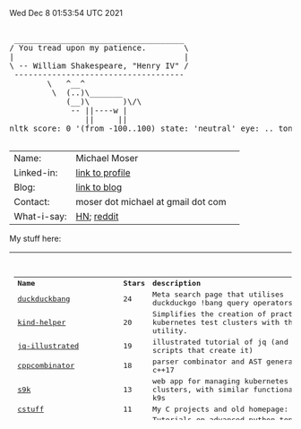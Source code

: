 Wed Dec  8 01:53:54 UTC 2021

<pre>

 ____________________________________
/ You tread upon my patience.        \
|                                    |
\ -- William Shakespeare, "Henry IV" /
 ------------------------------------
        \   ^__^
         \  (..)\_______
            (__)\       )\/\
             -- ||----w |
                ||     ||
nltk score: 0 '(from -100..100) state: 'neutral' eye: .. tongue: --

</pre>

<table width ="100%">
<tr>
    <td>
        Name:       
    </td>
    <td>
        Michael Moser
    </td>
</tr>
<tr>
    <td>
        Linked-in:  
    </td>
    <td>
        <a href="https://www.linkedin.com/in/michael-moser-32211b1/">link to profile</a>
    <td>
</tr>
<tr>
    <td>
        Blog:       
    </td>
    <td>
        <a href="https://github.com/MoserMichael/my-notes/blob/master/dev-gotchas.md">link to blog</a>
    <td>
<tr>
<tr>
    <td>
        Contact:    
    </td>
    <td>
        moser dot michael at gmail dot com
    </td>
</tr>
<tr>
    <td>
         What-i-say:   
    </td>
    <td>
        <a href="https://news.ycombinator.com/user?id=MichaelMoser123">HN<a>; <a href="https://www.reddit.com/user/michaemoser">reddit</a>
    </td>
</tr>
</table>

My stuff here:

<table width="100%" height="300">
<tr>
    <td>
        <pre>

<table><tr><th align='left'>Name</th><th align='left'>Stars</th><th align='left'>description</th></tr>
<tr><td><a href="https://github.com/MoserMichael/duckduckbang">duckduckbang</a></td><td>24</td><td>Meta search page that utilises duckduckgo !bang query operators.</td></tr>
<tr><td><a href="https://github.com/MoserMichael/kind-helper">kind-helper</a></td><td>20</td><td>Simplifies the creation of practical kubernetes test clusters with the kind utility.</td></tr>
<tr><td><a href="https://github.com/MoserMichael/jq-illustrated">jq-illustrated</a></td><td>19</td><td>illustrated tutorial of jq (and the scripts that create it)</td></tr>
<tr><td><a href="https://github.com/MoserMichael/cppcombinator">cppcombinator</a></td><td>18</td><td>parser  combinator and AST generator in c++17</td></tr>
<tr><td><a href="https://github.com/MoserMichael/s9k">s9k</a></td><td>13</td><td>web app for managing kubernetes clusters, with similar functionality as k9s</td></tr>
<tr><td><a href="https://github.com/MoserMichael/cstuff">cstuff</a></td><td>11</td><td>My C projects and old homepage:</td></tr>
<tr><td><a href="https://github.com/MoserMichael/python-obj-system">python-obj-system</a></td><td>11</td><td>Tutorials on advanced python topics, and literate programming framework to write them.</td></tr>
<tr><td><a href="https://github.com/MoserMichael/pythonimportplayground">pythonimportplayground</a></td><td>5</td><td>the readme file explains python packages, with examples.</td></tr>
<tr><td><a href="https://github.com/MoserMichael/myenv">myenv</a></td><td>4</td><td>my work environment (so i don't have to search for it ;-)</td></tr>
<tr><td><a href="https://github.com/MoserMichael/pygamewrap">pygamewrap</a></td><td>4</td><td>A small wrapper toolkit that simplifies development with the pygame library (hopefully)</td></tr>
<tr><td><a href="https://github.com/MoserMichael/pprintex">pprintex</a></td><td>2</td><td>python pretty printer, unlinke pprint it prints out all object field values.</td></tr>
<tr><td><a href="https://github.com/MoserMichael/pythoncourse">pythoncourse</a></td><td>2</td><td>my notes on teaching the python programming language.</td></tr>
<tr><td><a href="https://github.com/MoserMichael/roget-thesaurus-parser">roget-thesaurus-parser</a></td><td>2</td><td>parses Roget's thesaurus and provide API for querying related words</td></tr>
<tr><td><a href="https://github.com/MoserMichael/gitblame">gitblame</a></td><td>1</td><td>minimal vim plugin for working with git; with a focus on git blame and git grep commands</td></tr>
<tr><td><a href="https://github.com/MoserMichael/k8explain">k8explain</a></td><td>1</td><td>golang exercise: produce a table of kubernetes api resources where each row is linked to an explanation</td></tr>
<tr><td><a href="https://github.com/MoserMichael/opinionated-fortune-cow">opinionated-fortune-cow</a></td><td>1</td><td>fortune | cow pipe that runs sentiment analysis to determine the mood and expression of the cow</td></tr>
<tr><td><a href="https://github.com/MoserMichael/bloxroutehomework">bloxroutehomework</a></td><td>0</td><td>assignment for bloxroute interview</td></tr>
<tr><td><a href="https://github.com/MoserMichael/devgoodies">devgoodies</a></td><td>0</td><td>Vim plugin - useful commands for editing code.</td></tr>
<tr><td><a href="https://github.com/MoserMichael/flagged-hn">flagged-hn</a></td><td>0</td><td>crawl hn and build a page containing flagged stories only.</td></tr>
<tr><td><a href="https://github.com/MoserMichael/follow-kube-logs">follow-kube-logs</a></td><td>0</td><td>tail the log of all containers in all pods of a kubernetes deployment/replicaset/statefull set, for a limited time period. Interactive script: the user presses enter to stop logging.</td></tr>
<tr><td><a href="https://github.com/MoserMichael/githubapitools">githubapitools</a></td><td>0</td><td>tools that make use of the python github api, for fun and profit.</td></tr>
<tr><td><a href="https://github.com/MoserMichael/github_pr_comments">github_pr_comments</a></td><td>0</td><td>script that notifies if any of your PR's received  new/modified/deleted comment.</td></tr>
<tr><td><a href="https://github.com/MoserMichael/grpc-spring-boot-starter-utils">grpc-spring-boot-starter-utils</a></td><td>0</td><td>grpc ServerInterceptor for logging of grpc request/response with exception handling, used with grpc-spring-boot-starter</td></tr>
<tr><td><a href="https://github.com/MoserMichael/kwchecker">kwchecker</a></td><td>0</td><td>Declarative verifier and sanitizer for python kwargs parameters.</td></tr>
<tr><td><a href="https://github.com/MoserMichael/ls-annotations">ls-annotations</a></td><td>0</td><td>Show all declarations with java annotations by decompiling byte code.</td></tr>
<tr><td><a href="https://github.com/MoserMichael/microsofthomework">microsofthomework</a></td><td>0</td><td>Homework assignment at a Microsoft job interview</td></tr>
<tr><td><a href="https://github.com/MoserMichael/MoserMichael">MoserMichael</a></td><td>0</td><td>some blurb about the owner and his stuff. generated by script.</td></tr>
<tr><td><a href="https://github.com/MoserMichael/my-notes">my-notes</a></td><td>0</td><td>Keeping notes while learning stuff (so they don't get lost) These notes are best viewed in vim - meaning in a fixed font with text wrapping)</td></tr>
<tr><td><a href="https://github.com/MoserMichael/printb">printb</a></td><td>0</td><td>Adds bidi aware 'print' and 'input' functions.</td></tr>
<tr><td><a href="https://github.com/MoserMichael/scriptrunner-operator">scriptrunner-operator</a></td><td>0</td><td>k8s operator that runs python scripts.</td></tr>
<tr><td><a href="https://github.com/MoserMichael/subb">subb</a></td><td>0</td><td>a wrapper module for python subprocess</td></tr>
<tr><td><a href="https://github.com/MoserMichael/vimcrypt">vimcrypt</a></td><td>0</td><td>my vim plugin for encrypting/decryting text files with openssl</td></tr>
<tr><td><a href="https://github.com/MoserMichael/vimcrypt2">vimcrypt2</a></td><td>0</td><td>vim plugin to encrypt files with openssl</td></tr>
<tr><td><a href="https://github.com/MoserMichael/visual-python-strace">visual-python-strace</a></td><td>0</td><td>show a very long stack trace with variable values.</td></tr>
<tr><td><a href="https://github.com/MoserMichael/zipit">zipit</a></td><td>0</td><td>c++ library for the equivalent of python/haskell zip function</td></tr>
<tr><th>Total stars:</th><th colspan='2' align='left'> 138 </th></tr>
</table>
<br>

Traffic report

repo: python-obj-system views: total: 846 unique:  194
Views:
&nbsp;&nbsp;&nbsp;&nbsp; 2021-11-28 00:00:00 total: 66 unique: 2
&nbsp;&nbsp;&nbsp;&nbsp; 2021-11-29 00:00:00 total: 2 unique: 2
&nbsp;&nbsp;&nbsp;&nbsp; 2021-11-30 00:00:00 total: 10 unique: 1
&nbsp;&nbsp;&nbsp;&nbsp; 2021-12-01 00:00:00 total: 1 unique: 1
&nbsp;&nbsp;&nbsp;&nbsp; 2021-12-02 00:00:00 total: 71 unique: 2
&nbsp;&nbsp;&nbsp;&nbsp; 2021-12-03 00:00:00 total: 30 unique: 3
&nbsp;&nbsp;&nbsp;&nbsp; 2021-12-04 00:00:00 total: 103 unique: 2
&nbsp;&nbsp;&nbsp;&nbsp; 2021-12-05 00:00:00 total: 43 unique: 2
&nbsp;&nbsp;&nbsp;&nbsp; 2021-12-06 00:00:00 total: 85 unique: 7
&nbsp;&nbsp;&nbsp;&nbsp; 2021-12-07 00:00:00 total: 435 unique: 189
&nbsp;&nbsp;&nbsp;&nbsp;Referrers:
&nbsp;&nbsp;&nbsp;&nbsp;&nbsp;&nbsp;&nbsp;&nbsp;Count: 319 Unique: 2 Url: github.com
&nbsp;&nbsp;&nbsp;&nbsp;&nbsp;&nbsp;&nbsp;&nbsp;Count: 3 Unique: 2 Url: gist.github.com
&nbsp;&nbsp;&nbsp;&nbsp;&nbsp;&nbsp;&nbsp;&nbsp;Count: 2 Unique: 2 Url: Bing
&nbsp;&nbsp;&nbsp;&nbsp;&nbsp;&nbsp;&nbsp;&nbsp;Count: 2 Unique: 2 Url: reddit.com
&nbsp;&nbsp;&nbsp;&nbsp;&nbsp;&nbsp;&nbsp;&nbsp;Count: 2 Unique: 1 Url: linkedin.com

repo: duckduckbang views: total: 78 unique:  13
Views:
&nbsp;&nbsp;&nbsp;&nbsp; 2021-11-24 00:00:00 total: 1 unique: 1
&nbsp;&nbsp;&nbsp;&nbsp; 2021-11-27 00:00:00 total: 1 unique: 1
&nbsp;&nbsp;&nbsp;&nbsp; 2021-12-01 00:00:00 total: 7 unique: 5
&nbsp;&nbsp;&nbsp;&nbsp; 2021-12-02 00:00:00 total: 7 unique: 5
&nbsp;&nbsp;&nbsp;&nbsp; 2021-12-03 00:00:00 total: 3 unique: 1
&nbsp;&nbsp;&nbsp;&nbsp; 2021-12-04 00:00:00 total: 3 unique: 1
&nbsp;&nbsp;&nbsp;&nbsp; 2021-12-05 00:00:00 total: 2 unique: 1
&nbsp;&nbsp;&nbsp;&nbsp; 2021-12-07 00:00:00 total: 54 unique: 3
&nbsp;&nbsp;&nbsp;&nbsp;Referrers:
&nbsp;&nbsp;&nbsp;&nbsp;&nbsp;&nbsp;&nbsp;&nbsp;Count: 8 Unique: 4 Url: github.com
&nbsp;&nbsp;&nbsp;&nbsp;&nbsp;&nbsp;&nbsp;&nbsp;Count: 5 Unique: 5 Url: news.ycombinator.com
&nbsp;&nbsp;&nbsp;&nbsp;&nbsp;&nbsp;&nbsp;&nbsp;Count: 1 Unique: 1 Url: DuckDuckGo

repo: MoserMichael views: total: 71 unique:  3
Views:
&nbsp;&nbsp;&nbsp;&nbsp; 2021-12-07 00:00:00 total: 71 unique: 3

repo: my-notes views: total: 53 unique:  4
Views:
&nbsp;&nbsp;&nbsp;&nbsp; 2021-11-24 00:00:00 total: 3 unique: 1
&nbsp;&nbsp;&nbsp;&nbsp; 2021-11-25 00:00:00 total: 22 unique: 2
&nbsp;&nbsp;&nbsp;&nbsp; 2021-11-26 00:00:00 total: 6 unique: 1
&nbsp;&nbsp;&nbsp;&nbsp; 2021-11-27 00:00:00 total: 1 unique: 1
&nbsp;&nbsp;&nbsp;&nbsp; 2021-11-28 00:00:00 total: 7 unique: 2
&nbsp;&nbsp;&nbsp;&nbsp; 2021-12-04 00:00:00 total: 4 unique: 1
&nbsp;&nbsp;&nbsp;&nbsp; 2021-12-07 00:00:00 total: 10 unique: 4
&nbsp;&nbsp;&nbsp;&nbsp;Referrers:
&nbsp;&nbsp;&nbsp;&nbsp;&nbsp;&nbsp;&nbsp;&nbsp;Count: 35 Unique: 2 Url: github.com

repo: devgoodies views: total: 44 unique:  19
Views:
&nbsp;&nbsp;&nbsp;&nbsp; 2021-11-26 00:00:00 total: 14 unique: 4
&nbsp;&nbsp;&nbsp;&nbsp; 2021-11-27 00:00:00 total: 7 unique: 3
&nbsp;&nbsp;&nbsp;&nbsp; 2021-11-28 00:00:00 total: 1 unique: 1
&nbsp;&nbsp;&nbsp;&nbsp; 2021-11-29 00:00:00 total: 11 unique: 3
&nbsp;&nbsp;&nbsp;&nbsp; 2021-11-30 00:00:00 total: 1 unique: 1
&nbsp;&nbsp;&nbsp;&nbsp; 2021-12-02 00:00:00 total: 2 unique: 2
&nbsp;&nbsp;&nbsp;&nbsp; 2021-12-03 00:00:00 total: 2 unique: 2
&nbsp;&nbsp;&nbsp;&nbsp; 2021-12-04 00:00:00 total: 1 unique: 1
&nbsp;&nbsp;&nbsp;&nbsp; 2021-12-06 00:00:00 total: 2 unique: 1
&nbsp;&nbsp;&nbsp;&nbsp; 2021-12-07 00:00:00 total: 3 unique: 2
&nbsp;&nbsp;&nbsp;&nbsp;Referrers:
&nbsp;&nbsp;&nbsp;&nbsp;&nbsp;&nbsp;&nbsp;&nbsp;Count: 26 Unique: 14 Url: vim.org
&nbsp;&nbsp;&nbsp;&nbsp;&nbsp;&nbsp;&nbsp;&nbsp;Count: 1 Unique: 1 Url: github.com

repo: pythonimportplayground views: total: 34 unique:  20
Views:
&nbsp;&nbsp;&nbsp;&nbsp; 2021-11-25 00:00:00 total: 2 unique: 2
&nbsp;&nbsp;&nbsp;&nbsp; 2021-11-26 00:00:00 total: 1 unique: 1
&nbsp;&nbsp;&nbsp;&nbsp; 2021-11-28 00:00:00 total: 1 unique: 1
&nbsp;&nbsp;&nbsp;&nbsp; 2021-11-29 00:00:00 total: 2 unique: 2
&nbsp;&nbsp;&nbsp;&nbsp; 2021-12-02 00:00:00 total: 3 unique: 1
&nbsp;&nbsp;&nbsp;&nbsp; 2021-12-04 00:00:00 total: 1 unique: 1
&nbsp;&nbsp;&nbsp;&nbsp; 2021-12-06 00:00:00 total: 1 unique: 1
&nbsp;&nbsp;&nbsp;&nbsp; 2021-12-07 00:00:00 total: 23 unique: 16
&nbsp;&nbsp;&nbsp;&nbsp;Referrers:
&nbsp;&nbsp;&nbsp;&nbsp;&nbsp;&nbsp;&nbsp;&nbsp;Count: 10 Unique: 3 Url: github.com
&nbsp;&nbsp;&nbsp;&nbsp;&nbsp;&nbsp;&nbsp;&nbsp;Count: 1 Unique: 1 Url: reddit.com

repo: s9k views: total: 22 unique:  13
Views:
&nbsp;&nbsp;&nbsp;&nbsp; 2021-11-25 00:00:00 total: 1 unique: 1
&nbsp;&nbsp;&nbsp;&nbsp; 2021-11-26 00:00:00 total: 1 unique: 1
&nbsp;&nbsp;&nbsp;&nbsp; 2021-11-29 00:00:00 total: 2 unique: 1
&nbsp;&nbsp;&nbsp;&nbsp; 2021-11-30 00:00:00 total: 1 unique: 1
&nbsp;&nbsp;&nbsp;&nbsp; 2021-12-04 00:00:00 total: 7 unique: 3
&nbsp;&nbsp;&nbsp;&nbsp; 2021-12-05 00:00:00 total: 8 unique: 4
&nbsp;&nbsp;&nbsp;&nbsp; 2021-12-06 00:00:00 total: 1 unique: 1
&nbsp;&nbsp;&nbsp;&nbsp; 2021-12-07 00:00:00 total: 1 unique: 1
&nbsp;&nbsp;&nbsp;&nbsp;Referrers:
&nbsp;&nbsp;&nbsp;&nbsp;&nbsp;&nbsp;&nbsp;&nbsp;Count: 10 Unique: 6 Url: github.com
&nbsp;&nbsp;&nbsp;&nbsp;&nbsp;&nbsp;&nbsp;&nbsp;Count: 4 Unique: 2 Url: news.ycombinator.com
&nbsp;&nbsp;&nbsp;&nbsp;&nbsp;&nbsp;&nbsp;&nbsp;Count: 1 Unique: 1 Url: Google

repo: cppcombinator views: total: 13 unique:  7
Views:
&nbsp;&nbsp;&nbsp;&nbsp; 2021-11-25 00:00:00 total: 1 unique: 1
&nbsp;&nbsp;&nbsp;&nbsp; 2021-11-26 00:00:00 total: 1 unique: 1
&nbsp;&nbsp;&nbsp;&nbsp; 2021-11-29 00:00:00 total: 1 unique: 1
&nbsp;&nbsp;&nbsp;&nbsp; 2021-12-01 00:00:00 total: 1 unique: 1
&nbsp;&nbsp;&nbsp;&nbsp; 2021-12-02 00:00:00 total: 2 unique: 1
&nbsp;&nbsp;&nbsp;&nbsp; 2021-12-03 00:00:00 total: 1 unique: 1
&nbsp;&nbsp;&nbsp;&nbsp; 2021-12-04 00:00:00 total: 4 unique: 1
&nbsp;&nbsp;&nbsp;&nbsp; 2021-12-06 00:00:00 total: 2 unique: 1
&nbsp;&nbsp;&nbsp;&nbsp;Referrers:
&nbsp;&nbsp;&nbsp;&nbsp;&nbsp;&nbsp;&nbsp;&nbsp;Count: 11 Unique: 6 Url: github.com

repo: kind-helper views: total: 12 unique:  2
Views:
&nbsp;&nbsp;&nbsp;&nbsp; 2021-11-24 00:00:00 total: 2 unique: 1
&nbsp;&nbsp;&nbsp;&nbsp; 2021-11-29 00:00:00 total: 2 unique: 1
&nbsp;&nbsp;&nbsp;&nbsp; 2021-12-03 00:00:00 total: 1 unique: 1
&nbsp;&nbsp;&nbsp;&nbsp; 2021-12-07 00:00:00 total: 7 unique: 1
&nbsp;&nbsp;&nbsp;&nbsp;Referrers:
&nbsp;&nbsp;&nbsp;&nbsp;&nbsp;&nbsp;&nbsp;&nbsp;Count: 2 Unique: 1 Url: github.com
&nbsp;&nbsp;&nbsp;&nbsp;&nbsp;&nbsp;&nbsp;&nbsp;Count: 1 Unique: 1 Url: news.ycombinator.com

repo: roget-thesaurus-parser views: total: 12 unique:  4
Views:
&nbsp;&nbsp;&nbsp;&nbsp; 2021-12-01 00:00:00 total: 2 unique: 1
&nbsp;&nbsp;&nbsp;&nbsp; 2021-12-04 00:00:00 total: 1 unique: 1
&nbsp;&nbsp;&nbsp;&nbsp; 2021-12-05 00:00:00 total: 4 unique: 1
&nbsp;&nbsp;&nbsp;&nbsp; 2021-12-07 00:00:00 total: 5 unique: 1
&nbsp;&nbsp;&nbsp;&nbsp;Referrers:
&nbsp;&nbsp;&nbsp;&nbsp;&nbsp;&nbsp;&nbsp;&nbsp;Count: 3 Unique: 2 Url: github.com
&nbsp;&nbsp;&nbsp;&nbsp;&nbsp;&nbsp;&nbsp;&nbsp;Count: 2 Unique: 1 Url: Google

repo: gitblame views: total: 11 unique:  7
Views:
&nbsp;&nbsp;&nbsp;&nbsp; 2021-11-24 00:00:00 total: 4 unique: 2
&nbsp;&nbsp;&nbsp;&nbsp; 2021-11-26 00:00:00 total: 3 unique: 2
&nbsp;&nbsp;&nbsp;&nbsp; 2021-11-29 00:00:00 total: 1 unique: 1
&nbsp;&nbsp;&nbsp;&nbsp; 2021-12-03 00:00:00 total: 1 unique: 1
&nbsp;&nbsp;&nbsp;&nbsp; 2021-12-06 00:00:00 total: 1 unique: 1
&nbsp;&nbsp;&nbsp;&nbsp; 2021-12-07 00:00:00 total: 1 unique: 1
&nbsp;&nbsp;&nbsp;&nbsp;Referrers:
&nbsp;&nbsp;&nbsp;&nbsp;&nbsp;&nbsp;&nbsp;&nbsp;Count: 6 Unique: 4 Url: vim.org

repo: grpc-spring-boot-starter-utils views: total: 11 unique:  1
Views:
&nbsp;&nbsp;&nbsp;&nbsp; 2021-12-02 00:00:00 total: 11 unique: 1
&nbsp;&nbsp;&nbsp;&nbsp;Referrers:
&nbsp;&nbsp;&nbsp;&nbsp;&nbsp;&nbsp;&nbsp;&nbsp;Count: 11 Unique: 1 Url: github.com

repo: pprintex views: total: 10 unique:  5
Views:
&nbsp;&nbsp;&nbsp;&nbsp; 2021-11-26 00:00:00 total: 1 unique: 1
&nbsp;&nbsp;&nbsp;&nbsp; 2021-11-28 00:00:00 total: 1 unique: 1
&nbsp;&nbsp;&nbsp;&nbsp; 2021-12-01 00:00:00 total: 3 unique: 1
&nbsp;&nbsp;&nbsp;&nbsp; 2021-12-03 00:00:00 total: 1 unique: 1
&nbsp;&nbsp;&nbsp;&nbsp; 2021-12-06 00:00:00 total: 3 unique: 1
&nbsp;&nbsp;&nbsp;&nbsp; 2021-12-07 00:00:00 total: 1 unique: 1
&nbsp;&nbsp;&nbsp;&nbsp;Referrers:
&nbsp;&nbsp;&nbsp;&nbsp;&nbsp;&nbsp;&nbsp;&nbsp;Count: 2 Unique: 1 Url: github.com

repo: pygamewrap views: total: 8 unique:  5
Views:
&nbsp;&nbsp;&nbsp;&nbsp; 2021-11-27 00:00:00 total: 2 unique: 1
&nbsp;&nbsp;&nbsp;&nbsp; 2021-11-28 00:00:00 total: 1 unique: 1
&nbsp;&nbsp;&nbsp;&nbsp; 2021-11-29 00:00:00 total: 1 unique: 1
&nbsp;&nbsp;&nbsp;&nbsp; 2021-12-01 00:00:00 total: 3 unique: 2
&nbsp;&nbsp;&nbsp;&nbsp; 2021-12-02 00:00:00 total: 1 unique: 1
&nbsp;&nbsp;&nbsp;&nbsp;Referrers:
&nbsp;&nbsp;&nbsp;&nbsp;&nbsp;&nbsp;&nbsp;&nbsp;Count: 3 Unique: 2 Url: github.com
&nbsp;&nbsp;&nbsp;&nbsp;&nbsp;&nbsp;&nbsp;&nbsp;Count: 1 Unique: 1 Url: pypi.org
&nbsp;&nbsp;&nbsp;&nbsp;&nbsp;&nbsp;&nbsp;&nbsp;Count: 1 Unique: 1 Url: Google

repo: cstuff views: total: 5 unique:  1
Views:
&nbsp;&nbsp;&nbsp;&nbsp; 2021-11-26 00:00:00 total: 2 unique: 1
&nbsp;&nbsp;&nbsp;&nbsp; 2021-11-29 00:00:00 total: 2 unique: 1
&nbsp;&nbsp;&nbsp;&nbsp; 2021-12-03 00:00:00 total: 1 unique: 1

repo: githubapitools views: total: 5 unique:  2
Views:
&nbsp;&nbsp;&nbsp;&nbsp; 2021-11-25 00:00:00 total: 1 unique: 1
&nbsp;&nbsp;&nbsp;&nbsp; 2021-12-07 00:00:00 total: 4 unique: 2
&nbsp;&nbsp;&nbsp;&nbsp;Referrers:
&nbsp;&nbsp;&nbsp;&nbsp;&nbsp;&nbsp;&nbsp;&nbsp;Count: 1 Unique: 1 Url: github.com

repo: myenv views: total: 4 unique:  3
Views:
&nbsp;&nbsp;&nbsp;&nbsp; 2021-11-26 00:00:00 total: 1 unique: 1
&nbsp;&nbsp;&nbsp;&nbsp; 2021-12-02 00:00:00 total: 2 unique: 1
&nbsp;&nbsp;&nbsp;&nbsp; 2021-12-07 00:00:00 total: 1 unique: 1
&nbsp;&nbsp;&nbsp;&nbsp;Referrers:
&nbsp;&nbsp;&nbsp;&nbsp;&nbsp;&nbsp;&nbsp;&nbsp;Count: 3 Unique: 2 Url: github.com

repo: printb views: total: 4 unique:  2
Views:
&nbsp;&nbsp;&nbsp;&nbsp; 2021-11-29 00:00:00 total: 1 unique: 1
&nbsp;&nbsp;&nbsp;&nbsp; 2021-12-04 00:00:00 total: 1 unique: 1
&nbsp;&nbsp;&nbsp;&nbsp; 2021-12-05 00:00:00 total: 1 unique: 1
&nbsp;&nbsp;&nbsp;&nbsp; 2021-12-06 00:00:00 total: 1 unique: 1

repo: vimcrypt2 views: total: 4 unique:  4
Views:
&nbsp;&nbsp;&nbsp;&nbsp; 2021-11-24 00:00:00 total: 2 unique: 2
&nbsp;&nbsp;&nbsp;&nbsp; 2021-11-25 00:00:00 total: 1 unique: 1
&nbsp;&nbsp;&nbsp;&nbsp; 2021-12-07 00:00:00 total: 1 unique: 1
&nbsp;&nbsp;&nbsp;&nbsp;Referrers:
&nbsp;&nbsp;&nbsp;&nbsp;&nbsp;&nbsp;&nbsp;&nbsp;Count: 1 Unique: 1 Url: vim.org

repo: opinionated-fortune-cow views: total: 3 unique:  1
Views:
&nbsp;&nbsp;&nbsp;&nbsp; 2021-12-07 00:00:00 total: 3 unique: 1

repo: flagged-hn views: total: 2 unique:  1
Views:
&nbsp;&nbsp;&nbsp;&nbsp; 2021-11-25 00:00:00 total: 2 unique: 1
&nbsp;&nbsp;&nbsp;&nbsp;Referrers:
&nbsp;&nbsp;&nbsp;&nbsp;&nbsp;&nbsp;&nbsp;&nbsp;Count: 2 Unique: 1 Url: github.com

repo: kwchecker views: total: 2 unique:  2
Views:
&nbsp;&nbsp;&nbsp;&nbsp; 2021-11-24 00:00:00 total: 1 unique: 1
&nbsp;&nbsp;&nbsp;&nbsp; 2021-11-28 00:00:00 total: 1 unique: 1

repo: subb views: total: 2 unique:  1
Views:
&nbsp;&nbsp;&nbsp;&nbsp; 2021-11-28 00:00:00 total: 2 unique: 1

repo: zipit views: total: 2 unique:  2
Views:
&nbsp;&nbsp;&nbsp;&nbsp; 2021-11-26 00:00:00 total: 1 unique: 1
&nbsp;&nbsp;&nbsp;&nbsp; 2021-12-03 00:00:00 total: 1 unique: 1
&nbsp;&nbsp;&nbsp;&nbsp;Referrers:
&nbsp;&nbsp;&nbsp;&nbsp;&nbsp;&nbsp;&nbsp;&nbsp;Count: 2 Unique: 2 Url: Google

repo: follow-kube-logs views: total: 1 unique:  1
Views:
&nbsp;&nbsp;&nbsp;&nbsp; 2021-12-04 00:00:00 total: 1 unique: 1
&nbsp;&nbsp;&nbsp;&nbsp;Referrers:
&nbsp;&nbsp;&nbsp;&nbsp;&nbsp;&nbsp;&nbsp;&nbsp;Count: 1 Unique: 1 Url: github.com

repo: k8explain views: total: 1 unique:  1
Views:
&nbsp;&nbsp;&nbsp;&nbsp; 2021-12-07 00:00:00 total: 1 unique: 1

repo: ls-annotations views: total: 1 unique:  1
Views:
&nbsp;&nbsp;&nbsp;&nbsp; 2021-12-04 00:00:00 total: 1 unique: 1
&nbsp;&nbsp;&nbsp;&nbsp;Referrers:
&nbsp;&nbsp;&nbsp;&nbsp;&nbsp;&nbsp;&nbsp;&nbsp;Count: 1 Unique: 1 Url: awesomeopensource.com

repo: visual-python-strace views: total: 1 unique:  1
Views:
&nbsp;&nbsp;&nbsp;&nbsp; 2021-11-30 00:00:00 total: 1 unique: 1

repo: bloxroutehomework views: total: 0 unique:  0

repo: github_pr_comments views: total: 0 unique:  0

repo: jq-illustrated views: total: 0 unique:  0

repo: microsofthomework views: total: 0 unique:  0

repo: pythoncourse views: total: 0 unique:  0

repo: scriptrunner-operator views: total: 0 unique:  0

repo: vimcrypt views: total: 0 unique:  0


***
Total views: 1262
    </pre>
  </td>
</table>
